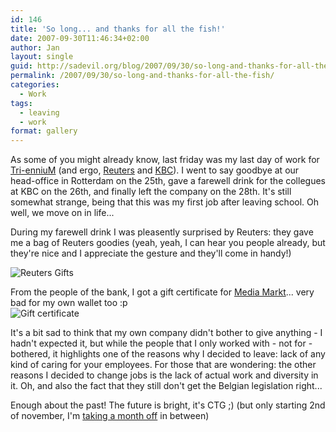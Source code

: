 ```yaml
---
id: 146
title: 'So long... and thanks for all the fish!'
date: 2007-09-30T11:46:34+02:00
author: Jan
layout: single
guid: http://sadevil.org/blog/2007/09/30/so-long-and-thanks-for-all-the-fish/
permalink: /2007/09/30/so-long-and-thanks-for-all-the-fish/
categories:
  - Work
tags:
  - leaving
  - work
format: gallery
---
```

As some of you might already know, last friday was my last day of work for [Tri-enniuM](http://www.triennium.com/) (and ergo, [Reuters](http://www.reuters.com) and [KBC](http://www.kbc.be)). I went to say goodbye at our head-office in Rotterdam on the 25th, gave a farewell drink for the collegues at KBC on the 26th, and finally left the company on the 28th. It's still somewhat strange, being that this was my first job after leaving school. Oh well, we move on in life...

During my farewell drink I was pleasently surprised by Reuters: they gave me a bag of Reuters goodies (yeah, yeah, I can hear you people already, but they're nice and I appreciate the gesture and they'll come in handy!)

![Reuters Gifts](/assets/images/2007/09/IMG_3794-sm.jpg "Reuters Gifts") 

From the people of the bank, I got a gift certificate for [Media Markt](http://www.mediamarkt.be/)... very bad for my own wallet too :p  
![Gift certificate](/assets/images/2007/09/IMG_3803-sm.jpg "Gift certificate") 

It's a bit sad to think that my own company didn't bother to give anything - I hadn't expected it, but while the people that I only worked with - not for - bothered, it highlights one of the reasons why I decided to leave: lack of any kind of caring for your employees. For those that are wondering: the other reasons I decided to change jobs is the lack of actual work and diversity in it. Oh, and also the fact that they still don't get the Belgian legislation right...

Enough about the past! The future is bright, it's CTG ;) (but only starting 2nd of november, I'm [taking a month off](/2007/08/01/change-of-work/) in between)
